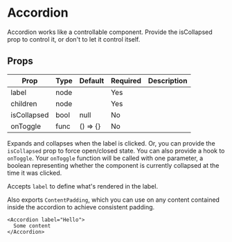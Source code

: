 Accordion
=========

Accordion works like a controllable component. Provide the
isCollapsed prop to control it, or don't to let it control itself.

Props
-----

Prop                  | Type     | Default                   | Required | Description
--------------------- | -------- | ------------------------- | -------- | -----------
label|node||Yes|
children|node||Yes|
isCollapsed|bool|null|No|
onToggle|func|() => {}|No|

Expands and collapses when the label is clicked. Or, you can provide the `isCollapsed` prop to force open/closed state. You can also provide a hook to `onToggle`. Your `onToggle` function will be called with one parameter, a boolean representing whether the component is currently collapsed at the time it was clicked.

Accepts `label` to define what's rendered in the label.

Also exports `ContentPadding`, which you can use on any content contained inside the accordion to achieve consistent padding.

```
<Accordion label="Hello">
  Some content
</Accordion>
```
